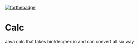 [![forthebadge](https://forthebadge.com/images/badges/made-with-java.svg)](https://forthebadge.com)

# Calc

Java calc that takes bin/dec/hex in and can convert all six way
